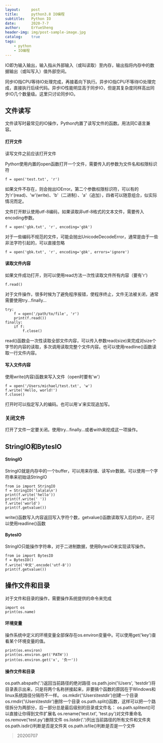 ```yaml
---
layout:     post
title:      python3.8 IO编程
subtitle:   Python IO
date:       2020-7-7
author:     ErYueSheng
header-img: img/post-sample-image.jpg
catalog:    true
tags:
    - python
    - IO编程
---
```


IO即为输入输出，输入指从外部输入（或叫读取）至内存，输出指将内存中的数据输出（或叫写入）值外部空间。

同步IO指CPU等待IO处理完成，再接着向下执行。异步IO指CPU不等待IO处理完成，直接执行后续代码。异步IO性能明显高于同步IO，但是其复杂度同样高出同步IO几个数量级。这里只讨论同步IO。

## 文件读写

文件读写时最常见的IO操作，Python内置了读写文件的函数。用法同C语言兼容。

#### 打开文件

读写文件之前应该打开文件

Python使用内置的open函数打开一个文件，需要传入的参数为文件名和权限标识符

    f = open('test.txt', 'r')

如果文件不存在，则会抛出IOError。第二个参数权限标识符，可以有的为'r'(read)、'w'(write)、'b'（二进制）、'a'（追加），四者可以随意组合，似实际情况而定。

文件打开默认使用utf-8编码，如果读取非utf-8格式的文本文件，需要传入encoding参数。

    f = open('gbk.txt', 'r', encoding='gbk')

对于一些编码不规范的文件，可能会抛出UnicodeDecodeError，通常是由于一些非法字符引起的，可以直接忽略

    f = open('gbk.txt', 'r', encoding='gbk', errors='ignore')

#### 读取文件内容

如果文件成功打开，则可以使用read方法一次性读取文件所有内容（要有'r')

    f.read()

对于文件操作，很多时候为了避免程序报错，使程序终止，文件无法被关闭，通常需要使用try...finally...

    try:
        f = open('/path/to/file', 'r')
        print(f.read())
    finally:
        if f:
            f.close()

read()函数会一次性读取全部文件内容，可以传入参数read(size)来完成对size个字节的内容的读取，多次调用读取完整个文件内容。也可以使用readline()函数读取一行文件内容。

#### 写入文件内容

使用write(内容)函数来写入文件（open时要有'w'）

    f = open('/Users/michael/test.txt', 'w')
    f.write('Hello, world!')
    f.close()

打开时可以指定写入的编码。也可以用'a'来实现追加写。

### 关闭文件

打开了文件一定要关闭。使用try...finally...或者with来挖成这一项操作。

## StringIO和BytesIO

#### StringIO

StringIO就是内存中的一个buffer，可以用来存储、读写str数据。可以使用一个字符串来初始话StringIO

    from io import StringIO
    f = StringIO('lalala\n')
    print(f.write('hello'))
    print(f.write(' '))
    f.write('world')
    print(f.getvalue())

write()函数写入内容返回写入字符个数，getvalue()函数读取写入后的str，还可以使用readline()函数

#### BytesIO

StringIO只能操作字符串，对于二进制数据，使用BytesIO来实现读写操作。

    from io import BytesIO
    f = BytesIO()
    f.write('中文'.encode('utf-8'))
    print(f.getvalue())

## 操作文件和目录

对于文件和目录的操作，需要操作系统提供的命令来完成

    import os
    print(os.name)

#### 环境变量

操作系统中定义的环境变量全部保存在os.environ变量中。可以使用get('key')查看某个环境变量的值。

    print(os.environ)
    print(os.environ.get('PATH'))
    print(os.environ.get('x', '负一'))

#### 操作文件和目录

os.path.abspath('.')返回当前路径的绝对路径
os.path.join('\Users', 'testdir')将目录表示出来，只是将两个名称拼接起来，非要搞个函数的原因在于Windows和linux系统路径分隔符不一样。
os.mkdir('\Users\testdir')创建一个目录
os.rmdir('\Users\testdir')删除一个目录
os.path.split()函数，这样可以把一个路径拆分为两部分，后一部分总是最后级别的目录或文件名：
os.path.splitext()可以直接让你得到文件扩展名
os.rename('test.txt', 'test.py')对文件重命名
os.remove('test.py')删除文件
os.listdir('.')列出当前路径的所有文件和文件夹
os.path.isdir()判断是否是文件夹
os.path.isfile()判断是否是一个文件

>20200707
